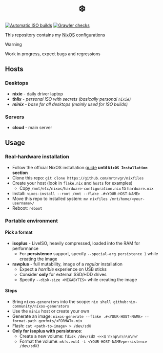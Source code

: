 <h1 align="center">❄️</h1>

[![Automatic ISO builds](https://github.com/mrtnvgr/nixfiles/actions/workflows/build_iso.yml/badge.svg)](https://github.com/mrtnvgr/nixfiles/actions/workflows/build_iso.yml)
[![Grawler checks](https://github.com/mrtnvgr/nixfiles/actions/workflows/grawler.yml/badge.svg)](https://github.com/mrtnvgr/nixfiles/actions/workflows/grawler.yml)

This repository contains my [NixOS](https://nixos.org/) configurations

> [!WARNING]
> Work in progress, expect bugs and regressions

## Hosts

### Desktops

- **nixie** - daily driver laptop
- _**thlix** - personal ISO with secrets (basically personal `nixie`)_
- _**minix** - base for all desktops (mainly used for ISO builds)_

### Servers

- **cloud** - main server

## Usage

### Real-hardware installation

- Follow the official NixOS installation [guide](https://nixos.wiki/wiki/NixOS_Installation_Guide) **until `NixOS Installation` section**
- Clone this repo: `git clone https://github.com/mrtnvgr/nixfiles`
- Create your host (look in `flake.nix` and `hosts` for examples)
  - Copy `/mnt/etc/nixos/hardware-configuration.nix` to `hardware.nix`
- Install: `nixos-install --root /mnt --flake .#<YOUR-HOST-NAME>`
- Move this repo to installed system: `mv nixfiles /mnt/home/<your-username>/`
- Reboot: `reboot`

### Portable environment

#### Pick a format

- **isoplus** - LiveISO, heavily compressed, loaded into the RAM for performance
  - For **persistence** support, specify `--special-arg persistence 1` while creating the image
- **rawplus** - full mutability, image of a *regular* installation
  - Expect a *horrible* experience on USB sticks
  - Consider **only** for external SSD/HDD drives
  - Specify `--disk-size <MEGABYTES>` while creating the image

#### Steps

- Bring `nixos-generators` into the scope: `nix shell github:nix-community/nixos-generators`
- Use the `minix` host or create your own
- Generate an image: `nixos-generate --flake .#<YOUR-HOST-NAME> --format-path genfmts/<FORMAT>.nix`
- Flash: `cat <path-to-image> > /dev/sdX`
- **Only for isoplus with persistence**:
  - Create a new volume: `fdisk /dev/sdX <<<$'n\np\n\n\n\nw'`
  - Format the volume: `mkfs.ext4 -L <YOUR-HOST-NAME>persistence /dev/sdX3`
